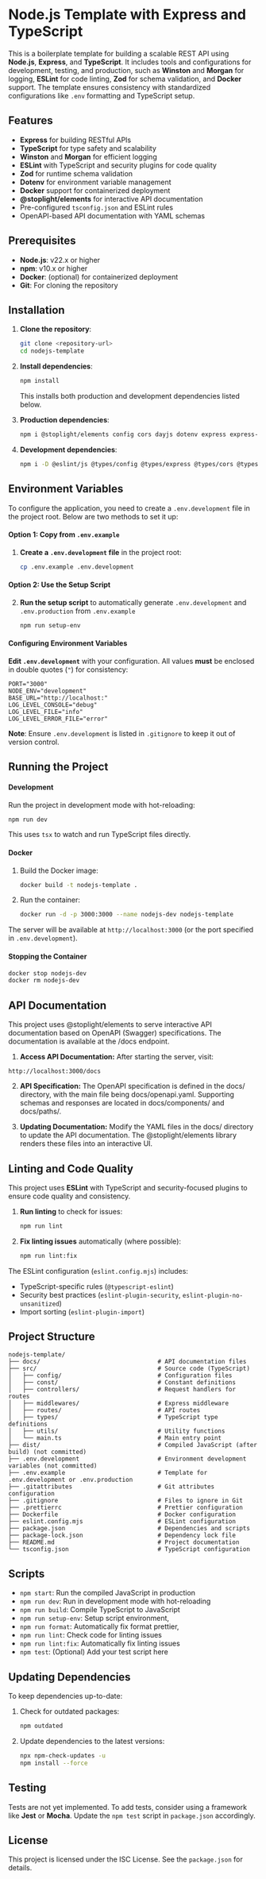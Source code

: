 # Node.js Template with Express and TypeScript

This is a boilerplate template for building a scalable REST API using **Node.js**, **Express**, and **TypeScript**. It includes tools and configurations for development, testing, and production, such as **Winston** and **Morgan** for logging, **ESLint** for code linting, **Zod** for schema validation, and **Docker** support. The template ensures consistency with standardized configurations like `.env` formatting and TypeScript setup.

## Features

- **Express** for building RESTful APIs
- **TypeScript** for type safety and scalability
- **Winston** and **Morgan** for efficient logging
- **ESLint** with TypeScript and security plugins for code quality
- **Zod** for runtime schema validation
- **Dotenv** for environment variable management
- **Docker** support for containerized deployment
- **@stoplight/elements** for interactive API documentation
- Pre-configured `tsconfig.json` and ESLint rules
- OpenAPI-based API documentation with YAML schemas

## Prerequisites

- **Node.js**: v22.x or higher
- **npm**: v10.x or higher
- **Docker**: (optional) for containerized deployment
- **Git**: For cloning the repository

## Installation

1. **Clone the repository**:

   ```bash
   git clone <repository-url>
   cd nodejs-template
   ```

2. **Install dependencies**:

   ```bash
   npm install
   ```

   This installs both production and development dependencies listed below.

3. **Production dependencies**:

   ```bash
   npm i @stoplight/elements config cors dayjs dotenv express express-rate-limit helmet morgan winston zod
   ```

4. **Development dependencies**:

   ```bash
   npm i -D @eslint/js @types/config @types/express @types/cors @types/morgan @types/node @typescript-eslint/eslint-plugin @typescript-eslint/parser chalk cross-env eslint eslint-plugin-import eslint-plugin-security globals prettier rimraf ts-node tsc-alias tsx typescript typescript-eslint
   ```

## Environment Variables

To configure the application, you need to create a `.env.development` file in the project root. Below are two methods to set it up:

#### Option 1: Copy from `.env.example`

1. **Create a `.env.development` file** in the project root:

   ```bash
   cp .env.example .env.development
   ```

#### Option 2: Use the Setup Script

2. **Run the setup script** to automatically generate `.env.development` and `.env.production` from `.env.example`

   ```bash
   npm run setup-env
   ```

#### Configuring Environment Variables

**Edit `.env.development`** with your configuration. All values **must** be enclosed in double quotes (`"`) for consistency:

```env
PORT="3000"
NODE_ENV="development"
BASE_URL="http://localhost:"
LOG_LEVEL_CONSOLE="debug"
LOG_LEVEL_FILE="info"
LOG_LEVEL_ERROR_FILE="error"
```

**Note**: Ensure `.env.development` is listed in `.gitignore` to keep it out of version control.

## Running the Project

#### Development

Run the project in development mode with hot-reloading:

```bash
npm run dev
```

This uses `tsx` to watch and run TypeScript files directly.

#### Docker

1. Build the Docker image:

   ```bash
   docker build -t nodejs-template .
   ```

2. Run the container:

   ```bash
   docker run -d -p 3000:3000 --name nodejs-dev nodejs-template
   ```

The server will be available at `http://localhost:3000` (or the port specified in `.env.development`).

#### Stopping the Container

```bash
docker stop nodejs-dev
docker rm nodejs-dev
```

## API Documentation

This project uses @stoplight/elements to serve interactive API documentation based on OpenAPI (Swagger) specifications. The documentation is available at the /docs endpoint.

1. **Access API Documentation:** After starting the server, visit:

```
http://localhost:3000/docs
```

2. **API Specification:** The OpenAPI specification is defined in the docs/ directory, with the main file being docs/openapi.yaml. Supporting schemas and responses are located in docs/components/ and docs/paths/.

3. **Updating Documentation:** Modify the YAML files in the docs/ directory to update the API documentation. The @stoplight/elements library renders these files into an interactive UI.

## Linting and Code Quality

This project uses **ESLint** with TypeScript and security-focused plugins to ensure code quality and consistency.

1. **Run linting** to check for issues:

   ```bash
   npm run lint
   ```

2. **Fix linting issues** automatically (where possible):

   ```bash
   npm run lint:fix
   ```

The ESLint configuration (`eslint.config.mjs`) includes:

- TypeScript-specific rules (`@typescript-eslint`)
- Security best practices (`eslint-plugin-security`, `eslint-plugin-no-unsanitized`)
- Import sorting (`eslint-plugin-import`)

## Project Structure

```
nodejs-template/
├── docs/                                 # API documentation files
├── src/                                  # Source code (TypeScript)
│   ├── config/                           # Configuration files
│   ├── const/                            # Constant definitions
│   ├── controllers/                      # Request handlers for routes
│   ├── middlewares/                      # Express middleware
│   ├── routes/                           # API routes
│   ├── types/                            # TypeScript type definitions
│   ├── utils/                            # Utility functions
│   └── main.ts                           # Main entry point
├── dist/                                 # Compiled JavaScript (after build) (not committed)
├── .env.development                      # Environment development variables (not committed)
├── .env.example                          # Template for .env.development or .env.production
├── .gitattributes                        # Git attributes configuration
├── .gitignore                            # Files to ignore in Git
├── .prettierrc                           # Prettier configuration
├── Dockerfile                            # Docker configuration
├── eslint.config.mjs                     # ESLint configuration
├── package.json                          # Dependencies and scripts
├── package-lock.json                     # Dependency lock file
├── README.md                             # Project documentation
└── tsconfig.json                         # TypeScript configuration
```

## Scripts

- `npm start`: Run the compiled JavaScript in production
- `npm run dev`: Run in development mode with hot-reloading
- `npm run build`: Compile TypeScript to JavaScript
- `npm run setup-env`: Setup script environment,
- `npm run format`: Automatically fix format prettier,
- `npm run lint`: Check code for linting issues
- `npm run lint:fix`: Automatically fix linting issues
- `npm test`: (Optional) Add your test script here

## Updating Dependencies

To keep dependencies up-to-date:

1. Check for outdated packages:

   ```bash
   npm outdated
   ```

2. Update dependencies to the latest versions:

   ```bash
   npx npm-check-updates -u
   npm install --force
   ```

## Testing

Tests are not yet implemented. To add tests, consider using a framework like **Jest** or **Mocha**. Update the `npm test` script in `package.json` accordingly.

## License

This project is licensed under the ISC License. See the `package.json` for details.
